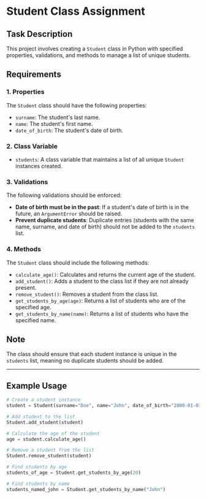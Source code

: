 # Student Class Assignment

## Task Description
This project involves creating a `Student` class in Python with specified properties, validations, and methods to manage a list of unique students.

## Requirements

### 1. Properties
The `Student` class should have the following properties:
- `surname`: The student's last name.
- `name`: The student's first name.
- `date_of_birth`: The student's date of birth.

### 2. Class Variable
- `students`: A class variable that maintains a list of all unique `Student` instances created.

### 3. Validations
The following validations should be enforced:
- **Date of birth must be in the past**: If a student's date of birth is in the future, an `ArgumentError` should be raised.
- **Prevent duplicate students**: Duplicate entries (students with the same name, surname, and date of birth) should not be added to the `students` list.

### 4. Methods
The `Student` class should include the following methods:
- `calculate_age()`: Calculates and returns the current age of the student.
- `add_student()`: Adds a student to the class list if they are not already present.
- `remove_student()`: Removes a student from the class list.
- `get_students_by_age(age)`: Returns a list of students who are of the specified age.
- `get_students_by_name(name)`: Returns a list of students who have the specified name.

## Note
The class should ensure that each student instance is unique in the `students` list, meaning no duplicate students should be added.

---

## Example Usage

```python
# Create a student instance
student = Student(surname="Doe", name="John", date_of_birth="2000-01-01")

# Add student to the list
Student.add_student(student)

# Calculate the age of the student
age = student.calculate_age()

# Remove a student from the list
Student.remove_student(student)

# Find students by age
students_of_age = Student.get_students_by_age(20)

# Find students by name
students_named_john = Student.get_students_by_name("John")